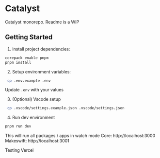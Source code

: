# Catalyst

Catalyst monorepo. Readme is a WIP

## Getting Started

1. Install project dependencies:

```bash
corepack enable pnpm
pnpm install
```

2. Setup environment variables:

```bash
 cp .env.example .env
```

Update `.env` with your values

3. (Optional) Vscode setup
```bash
 cp .vscode/settings.example.json .vscode/settings.json
```

4. Run dev environment

```bash
pnpm run dev
```

This will run all packages / apps in watch mode
Core: http://localhost:3000
Makeswift: http://localhost:3001

Testing Vercel
